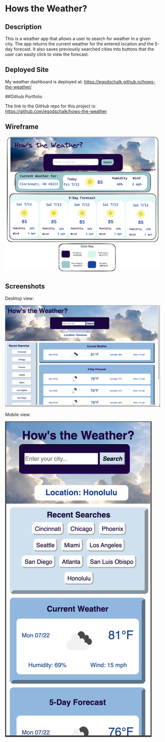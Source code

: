 # Hows the Weather?

## Description

This is a weather app that allows a user to search for weather in a given city. The app returns the current weather for the entered location and the 5-day forecast. It also saves previously searched cities into buttons that the user can easily click to view the forecast.

## Deployed Site

My weather dashboard is deployed at: https://egodschalk.github.io/hows-the-weather/

##Github Portfolio

The link to the GitHub repo for this project is: https://github.com/egodschalk/hows-the-weather

## Wireframe

![alt text](./assets/images/wireframe.png)

## Screenshots

Desktop view:

![alt text](./assets/images/screenshot1.jpg)

Mobile view:

![alt text](./assets/images/screenshot2.jpg)

